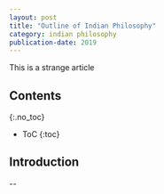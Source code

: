 ```yaml
---
layout: post
title: "Outline of Indian Philosophy" 
category: indian philosophy
publication-date: 2019
---
```

This is a strange article

## Contents
{:.no_toc}
* ToC
{:toc}

## Introduction
--